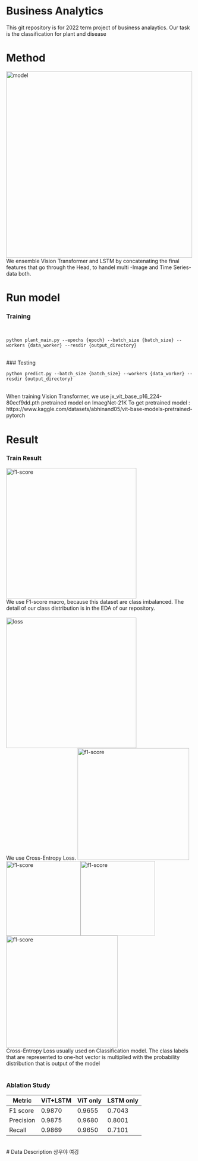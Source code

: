 # Business Analytics
This git repository is for 2022 term project of business analaytics. 
Our task is the classification for plant and disease
<br>

# Method
<img src="https://user-images.githubusercontent.com/81093298/205440581-0a9d9f71-c076-4d0e-bd88-5ddf5541d62d.png" width="500px" title="model" alt="model"></img><br>
We ensemble Vision Transformer and LSTM by concatenating the final features that go through the Head, to handel multi -Image and Time Series- data both.
   
# Run model
### Training
<br>
<pre><code>python plant_main.py --epochs {epoch} --batch_size {batch_size} --workers {data_worker} --resdir {output_directory}</code></pre>
<br>
### Testing
<br>
<pre><code>python predict.py --batch_size {batch_size} --workers {data_worker} --resdir {output_directory}</code></pre>
<br>
When training Vision Transformer, we use jx_vit_base_p16_224-80ecf9dd.pth pretrained model on ImaegNet-21K
To get pretrained model : https://www.kaggle.com/datasets/abhinand05/vit-base-models-pretrained-pytorch
<br>

# Result
### Train Result
<img src="https://user-images.githubusercontent.com/81093298/205441160-428f75ef-01da-4799-a90f-3411f46e0051.png" width="350px" title="f1-score" alt="f1-score"></img><br>
We use F1-score macro, because this dataset are class imbalanced. The detail of our class distribution is in the EDA of our repository.
<br>
<br>
<img src="https://user-images.githubusercontent.com/81093298/205441173-07f96acf-707e-4da4-bc37-2a13164c240e.png" width="350px" title="loss" alt="loss"></img>
<br>
We use Cross-Entropy Loss.
<img src="https://user-images.githubusercontent.com/81093298/205442385-de2b71fe-44fc-4147-b552-442c7b20bb11.png" width="300px" title="f1-score" alt="f1-score"></img><br>
<img src="https://user-images.githubusercontent.com/81093298/205442465-53c1389f-5f97-4fe3-b225-ccb4167d21ea.png" width="200px" title="f1-score" alt="f1-score"></img><img src="https://user-images.githubusercontent.com/81093298/205442467-e9025d90-57a7-4d5b-b5a0-d69564cfb5bd.png" width="200px" title="f1-score" alt="f1-score"></img><br>
<img src="https://user-images.githubusercontent.com/81093298/205442471-5d1d25de-cf1f-4f7a-86de-89f96fc876ba.png" width="300px" title="f1-score" alt="f1-score"></img><br>
Cross-Entropy Loss usually used on Classification model. The class labels that are represented to one-hot vector is multiplied with the probability distribution that is output of the model
<br>
<br>
### Ablation Study   
|Metric|ViT+LSTM|ViT only|LSTM only|
|---|---|---|---|
|F1 score|0.9870|0.9655|0.7043|
|Precision|0.9875|0.9680|0.8001|
|Recall|0.9869|0.9650|0.7101|
   
<br>
# Data Description
상우야 여깅
